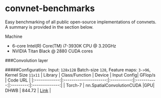 convnet-benchmarks
==================

Easy benchmarking of all public open-source implementations of convnets.
A summary is provided in the section below.

Machine 
- 6-core Intel(R) Core(TM) i7-3930K CPU @ 3.20GHz
- NVIDIA Titan Black @ 2880 CUDA cores

###Convolution layer


#####Configuration: Input: `128x128` Batch-size `128`, Feature maps: `3->96`,  Kernel Size `11x11`
| Library       | Class/Function         | Device | Input Config| GFlop/s   | Code URL       |
|:-------------:|:----------------------:|:-----------:|:-----------:|:---------:|:--------------:|
| Torch-7       | nn.SpatialConvolutionCUDA |GPU| DHWB | 844.72  | [Link](https://github.com/torch/cunn/blob/master/SpatialConvolutionCUDA/updateOutput.cu) |


